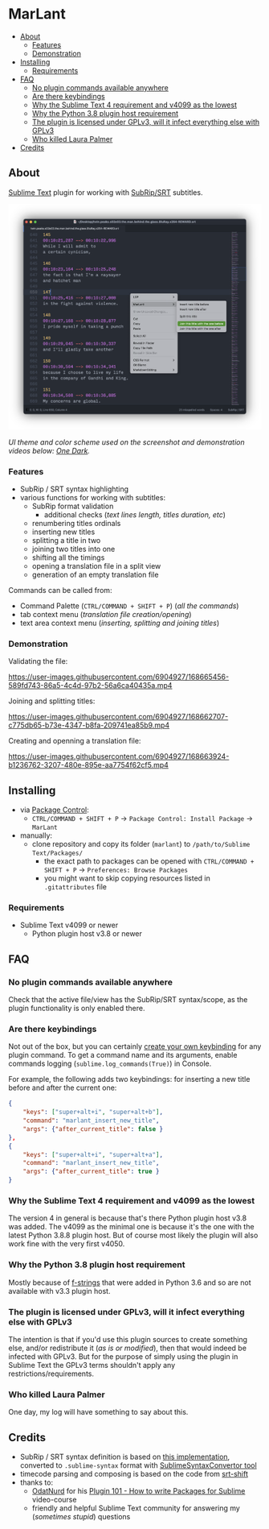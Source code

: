 # MarLant

<!-- MarkdownTOC -->

- [About](#about)
    - [Features](#features)
    - [Demonstration](#demonstration)
- [Installing](#installing)
    - [Requirements](#requirements)
- [FAQ](#faq)
    - [No plugin commands available anywhere](#no-plugin-commands-available-anywhere)
    - [Are there keybindings](#are-there-keybindings)
    - [Why the Sublime Text 4 requirement and v4099 as the lowest](#why-the-sublime-text-4-requirement-and-v4099-as-the-lowest)
    - [Why the Python 3.8 plugin host requirement](#why-the-python-38-plugin-host-requirement)
    - [The plugin is licensed under GPLv3, will it infect everything else with GPLv3](#the-plugin-is-licensed-under-gplv3-will-it-infect-everything-else-with-gplv3)
    - [Who killed Laura Palmer](#who-killed-laura-palmer)
- [Credits](#credits)

<!-- /MarkdownTOC -->

## About

[Sublime Text](https://sublimetext.com/) plugin for working with [SubRip/SRT](https://en.wikipedia.org/wiki/SubRip) subtitles.

![Sublime Text plugin MarLant](https://raw.githubusercontent.com/retifrav/marlant/master/misc/MarLant.png "MarLant, context menu")

*UI theme and color scheme used on the screenshot and demonstration videos below: [One Dark](https://github.com/andresmichel/one-dark-theme).*

### Features

- SubRip / SRT syntax highlighting
- various functions for working with subtitles:
    + SubRip format validation
        * additional checks (*text lines length, titles duration, etc*)
    + renumbering titles ordinals
    + inserting new titles
    + splitting a title in two
    + joining two titles into one
    + shifting all the timings
    + opening a translation file in a split view
    + generation of an empty translation file

Commands can be called from:

- Command Palette (`CTRL/COMMAND + SHIFT + P`) (*all the commands*)
- tab context menu (*translation file creation/opening*)
- text area context menu (*inserting, splitting and joining titles*)

### Demonstration

Validating the file:

https://user-images.githubusercontent.com/6904927/168665456-589fd743-86a5-4c4d-97b2-56a6ca40435a.mp4

Joining and splitting titles:

https://user-images.githubusercontent.com/6904927/168662707-c775db65-b73e-4347-b8fa-209741ea85b9.mp4

Creating and openning a translation file:

https://user-images.githubusercontent.com/6904927/168663924-b1236762-3207-480e-895e-aa7754f62cf5.mp4

## Installing

- via [Package Control](https://packagecontrol.io/):
    + `CTRL/COMMAND + SHIFT + P` → `Package Control: Install Package` → `MarLant`
- manually:
    + clone repository and copy its folder (`marlant`) to `/path/to/Sublime Text/Packages/`
        * the exact path to packages can be opened with `CTRL/COMMAND + SHIFT + P` → `Preferences: Browse Packages`
        * you might want to skip copying resources listed in `.gitattributes` file

### Requirements

- Sublime Text v4099 or newer
    + Python plugin host v3.8 or newer

## FAQ

### No plugin commands available anywhere

Check that the active file/view has the SubRip/SRT syntax/scope, as the plugin functionality is only enabled there.

### Are there keybindings

Not out of the box, but you can certainly [create your own keybinding](https://www.sublimetext.com/docs/key_bindings.html) for any plugin command. To get a command name and its arguments, enable commands logging (`sublime.log_commands(True)`) in Console.

For example, the following adds two keybindings: for inserting a new title before and after the current one:

``` json
{
    "keys": ["super+alt+i", "super+alt+b"],
    "command": "marlant_insert_new_title",
    "args": {"after_current_title": false }
},
{
    "keys": ["super+alt+i", "super+alt+a"],
    "command": "marlant_insert_new_title",
    "args": {"after_current_title": true }
}
```

### Why the Sublime Text 4 requirement and v4099 as the lowest

The version 4 in general is because that's there Python plugin host v3.8 was added. The v4099 as the minimal one is because it's the one with the latest Python 3.8.8 plugin host. But of course most likely the plugin will also work fine with the very first v4050.

### Why the Python 3.8 plugin host requirement

Mostly because of [f-strings](https://peps.python.org/pep-0498/) that were added in Python 3.6 and so are not available with v3.3 plugin host.

### The plugin is licensed under GPLv3, will it infect everything else with GPLv3

The intention is that if you'd use this plugin sources to create something else, and/or redistribute it (*as is or modified*), then that would indeed be infected with GPLv3. But for the purpose of simply using the plugin in Sublime Text the GPLv3 terms shouldn't apply any restrictions/requirements.

### Who killed Laura Palmer

One day, my log will have something to say about this.

## Credits

- SubRip / SRT syntax definition is based on [this implementation](https://github.com/SalGnt/Sublime-SRT/blob/master/SRT.tmLanguage), converted to `.sublime-syntax` format with [SublimeSyntaxConvertor tool](https://github.com/aziz/SublimeSyntaxConvertor)
- timecode parsing and composing is based on the code from [srt-shift](https://github.com/adeel/srt-shift/blob/master/srt_shift.py)
- thanks to:
    + [OdatNurd](https://odatnurd.net/) for his [Plugin 101 - How to write Packages for Sublime](https://youtube.com/playlist?list=PLGfKZJVuHW91zln4ADyZA3sxGEmq32Wse) video-course
    + friendly and helpful Sublime Text community for answering my (*sometimes stupid*) questions
